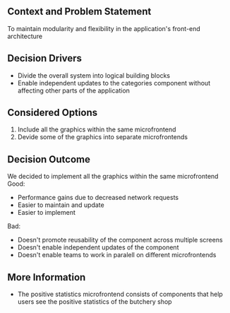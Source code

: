 ## Context and Problem Statement
To maintain modularity and flexibility in the application's front-end architecture
## Decision Drivers
* Divide the overall system into logical building blocks
* Enable independent updates to the categories component without affecting other parts of the application
## Considered Options
1. Include all the graphics within the same microfrontend
2. Devide some of the graphics into separate microfrontends
## Decision Outcome
We decided to implement all the graphics within the same microfrontend
Good:
* Performance gains due to decreased network requests
* Easier to maintain and update
* Easier to implement

Bad:
* Doesn't promote reusability of the component across multiple screens
* Doesn't enable independent updates of the component
* Doesn't enable teams to work in paralell on different microfrontends
## More Information
* The positive statistics microfrontend consists of components that help users see the positive statistics of the butchery shop